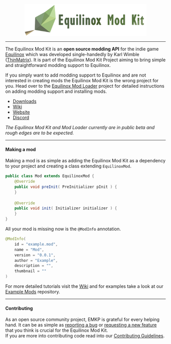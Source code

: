 <p align="center"><img src="docs/emk_logo.png" alt="EMK Logo" height="100"></p>

---

The Equilinox Mod Kit is an **open source modding API** for the indie game [Equilinox](https://www.equilinox.com) which was developed 
single-handedly by Karl Wimble 
([ThinMatrix](https://equilinox.com/presskit/index.php)). It is part of the Equilinox Mod Kit Project aiming to bring simple and straightforward 
modding support to Equilinox.

If you simply want to add modding support to Equilinox and are not interested in creating mods the Equilinox Mod Kit is the wrong project for you. 
Head over
 to the [Equilinox Mod Loader](https://github.com/EquilinoxModKitProject/Equilinox-Mod-Loader) project for detailed instructions on adding modding 
 support and installing mods.

- [Downloads](https://github.com/EquilinoxModKitProject/Equilinox-Mod-Kit/releases)
- [Wiki](https://github.com/EquilinoxModKitProject/Equilinox-Mod-Kit/wiki)
- [Website](https://equilinoxmodkitproject.github.io)
- [Discord](https://discord.gg/sv5rxQz)

*The Equilinox Mod Kit and Mod Loader currently are in public beta and rough edges are to be expected.*

---

#### Making a mod
Making a mod is as simple as adding the Equilinox Mod Kit as a dependency to your project and creating a class extending `EquilinoxMod`.
```java
public class Mod extends EquilinoxMod {
	@Override
	public void preInit( PreInitializer pInit ) {
	}
	
	@Override
	public void init( Initializer initializer ) {
	}
}
```
All your mod is missing now is the `@ModInfo` annotation.
```java
@ModInfo(
	id = "example.mod",
	name = "Mod",
	version = "0.0.1",
	author = "Example",
	description = "",
	thumbnail = ""
)
```
For more detailed tutorials visit the [Wiki](https://github.com/EquilinoxModKitProject/Equilinox-Mod-Kit/wiki) and for examples take a look at our 
[Example Mods](https://github.com/EquilinoxModKitProject/Example-Mods) repository.

---

#### Contributing
As an open source community project, EMKP is grateful for every helping hand. It can be as simple as 
[reporting a bug](https://github.com/EquilinoxModKitProject/Equilinox-Mod-Kit/issues/new?template=bug_report.md) or 
[requesting a new feature](https://github.com/EquilinoxModKitProject/Equilinox-Mod-Kit/issues/new?template=feature_request.md) that you think is 
crucial for the Equilinox Mod Kit.<br>
If you are more into contributing code read into our 
[Contributing Guidelines](https://github.com/EquilinoxModKitProject/Equilinox-Mod-Kit/blob/master/contributing.md).
